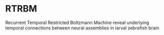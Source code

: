 # RTRBM
Recurrent Temporal Restricted Boltzmann Machine reveal underlying temporal connections between neural assemblies in larval zebrafish brain
